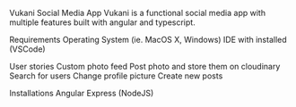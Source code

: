 Vukani Social Media App
Vukani is a functional social media app with multiple features built with angular and typescript.

 Requirements
Operating System (ie. MacOS X, Windows)
IDE with installed (VSCode)

User stories
Custom photo feed
Post photo and store them on cloudinary
Search for users
Change profile picture
Create new posts

Installations
Angular 
Express (NodeJS)
